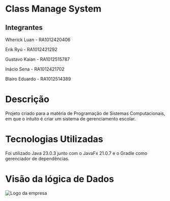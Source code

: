 
# Class Manage System

  

## Integrantes

Wherick Luan - RA1012420406

Erik Ryú - RA1012421292

Gustavo Kaian - RA1012515787

Inácio Sena - RA1012421702

Blairo Eduardo - RA1012514389

 

# Descrição

Projeto criado para a matéria de Programação de Sistemas Computacionais, em que o intuito é criar um sistema de gerenciamento escolar.

 

# Tecnologias Utilizadas

Foi utilizado Java 23.0.3 junto com o JavaFx 21.0.7 e o Gradle como gerenciador de dependências.



# Visão da lógica de Dados
![Logo da empresa](projetosDados.jpeg)
